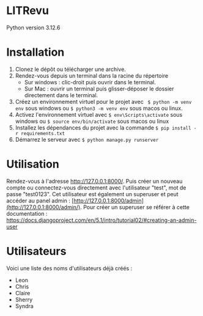 # LITRevu

Python version 3.12.6
 
# Installation
1. Clonez le dépôt ou télécharger une archive.
2. Rendez-vous depuis un terminal dans la racine du répertoire
   - Sur windows : clic-droit puis ouvrir dans le terminal.
   - Sur Mac : ouvrir un terminal puis glisser-déposer le dossier directement dans le terminal.
3. Créez un environnement virtuel pour le projet avec ``` $ python -m venv env``` sous windows ou ```$ python3 -m venv env``` sous macos ou linux.
4. Activez l'environnement virtuel avec ```$ env\Scripts\activate``` sous windows ou ```$ source env/bin/activate``` sous macos ou linux
5. Installez les dépendances du projet avec la commande ```$ pip install -r requirements.txt```
6. Démarrez le serveur avec ```$ python manage.py runserver```

# Utilisation
Rendez-vous à l'adresse http://127.0.0.1:8000/. Puis créer un nouveau compte ou connectez-vous directement avec l'utilisateur "test", mot de passe "test0123". Cet utilisateur est également un superuser et peut accéder au panel admin : [http://127.0.0.1:8000/admin](http://127.0.0.1:8000/admin/).
Pour créer un superuser se référer à cette documentation : https://docs.djangoproject.com/en/5.1/intro/tutorial02/#creating-an-admin-user

# Utilisateurs
Voici une liste des noms d'utilisateurs déjà créés :
- Leon
- Chris
- Claire
- Sherry
- Syndra
